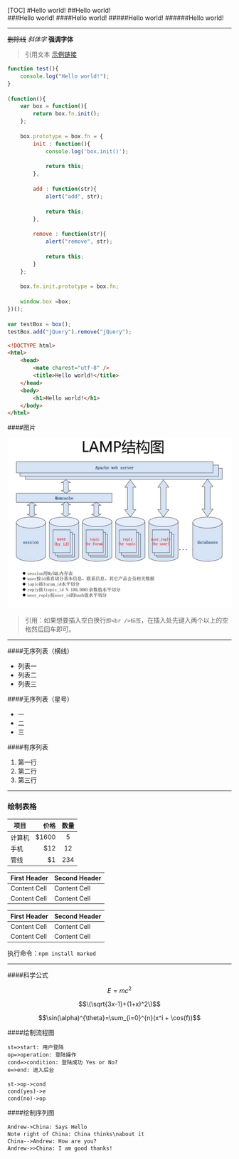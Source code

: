 [TOC]
#Hello world!
##Hello world!                
###Hello world!
####Hello world!
#####Hello world!
######Hello world!
                
----

~~删除线~~
*斜体字*
**强调字体**

> 引用文本 [示例链接](http://localhost/)

```javascript
function test(){
	console.log("Hello world!");
}
 
(function(){
    var box = function(){
        return box.fn.init();
    };

    box.prototype = box.fn = {
        init : function(){
            console.log('box.init()');

			return this;
        },

		add : function(str){
			alert("add", str);

			return this;
		},

		remove : function(str){
			alert("remove", str);

			return this;
		}
    };
    
    box.fn.init.prototype = box.fn;
    
    window.box =box;
})();

var testBox = box();
testBox.add("jQuery").remove("jQuery");
```

```html
<!DOCTYPE html>
<html>
    <head>
        <mate charest="utf-8" />
        <title>Hello world!</title>
    </head>
    <body>
        <h1>Hello world!</h1>
    </body>
</html>
```
                
####图片

![ddd](./images/X7t2gyC.png)
                    
> 引用：如果想要插入空白换行`即<br />标签`，在插入处先键入两个以上的空格然后回车即可。
                
----

####无序列表（横线）
                
- 列表一
- 列表二
- 列表三
     
####无序列表（星号）

* 一
* 二
* 三

####有序列表
                
1. 第一行
2. 第二行
3. 第三行
                
----
                    
### 绘制表格

| 项目        | 价格   |  数量  |
| --------   | -----:  | :----:  |
| 计算机      | $1600   |   5     |
| 手机        |   $12   |   12   |
| 管线        |    $1    |  234  |
                    
First Header  | Second Header
------------- | -------------
Content Cell  | Content Cell
Content Cell  | Content Cell 

| First Header  | Second Header |
| ------------- | ------------- |
| Content Cell  | Content Cell  |
| Content Cell  | Content Cell  |

执行命令：`npm install marked`
                
----
            
####科学公式
                    
$$E=mc^2$$

$$\(\sqrt{3x-1}+(1+x)^2\)$$
                    
$$\sin(\alpha)^{\theta}=\sum_{i=0}^{n}(x^i + \cos(f))$$
                
####绘制流程图

```flow
st=>start: 用户登陆
op=>operation: 登陆操作
cond=>condition: 登陆成功 Yes or No?
e=>end: 进入后台

st->op->cond
cond(yes)->e
cond(no)->op
```
                    
####绘制序列图
                    
```seq
Andrew->China: Says Hello 
Note right of China: China thinks\nabout it 
China-->Andrew: How are you? 
Andrew->>China: I am good thanks!
```